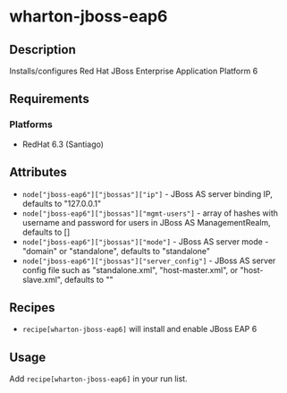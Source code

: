 # wharton-jboss-eap6

## Description

Installs/configures Red Hat JBoss Enterprise Application Platform 6

## Requirements

### Platforms

* RedHat 6.3 (Santiago)

## Attributes

* `node["jboss-eap6"]["jbossas"]["ip"]` - JBoss AS server binding IP, defaults
  to "127.0.0.1"
* `node["jboss-eap6"]["jbossas"]["mgmt-users"]` - array of hashes with username and
  password for users in JBoss AS ManagementRealm, defaults to []
* `node["jboss-eap6"]["jbossas"]["mode"]` - JBoss AS server mode - "domain" or "standalone",
  defaults to "standalone"
* `node["jboss-eap6"]["jbossas"]["server_config"]` - JBoss AS server config file
  such as "standalone.xml", "host-master.xml", or "host-slave.xml", defaults to
  ""

## Recipes

* `recipe[wharton-jboss-eap6]` will install and enable JBoss EAP 6

## Usage

Add `recipe[wharton-jboss-eap6]` in your run list.

